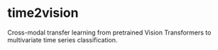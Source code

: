 # time2vision
Cross-modal transfer learning from pretrained Vision Transformers to multivariate time series classification.
